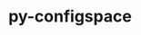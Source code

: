 ---
title: "py-configspace"
layout: cache
categories: [package, develop-2024-05-12]
meta: {"versions": ["0.4.20"], "compilers": ["gcc@=11.4.0", "gcc@=9.4.0", "oneapi@=2024.0.0"], "oss": ["ubuntu20.04", "ubuntu22.04"], "platforms": ["linux"], "targets": ["neoverse_v1", "neoverse_v2", "ppc64le", "x86_64_v3"], "stacks": ["e4s", "e4s-neoverse-v2", "e4s-neoverse_v1", "e4s-oneapi", "e4s-power", "root"], "num_specs": 6, "num_specs_by_stack": {"e4s-power": 1, "root": 6, "e4s-neoverse_v1": 1, "e4s-neoverse-v2": 1, "e4s": 2, "e4s-oneapi": 1}}
spec_details: [{"hash": "2qea4bgwn7hpntx7g6tubf2qgbygs5wp", "compiler": "gcc@=9.4.0", "versions": ["0.4.20"], "os": "ubuntu20.04", "platform": "linux", "target": "ppc64le", "variants": ["build_system=python_pip"], "stacks": ["e4s-power", "root"], "size": "-", "tarball": "https://binaries.spack.io/releases/develop-2024-05-12/build_cache/linux-ubuntu20.04-ppc64le/gcc-9.4.0/py-configspace-0.4.20/linux-ubuntu20.04-ppc64le-gcc-9.4.0-py-configspace-0.4.20-2qea4bgwn7hpntx7g6tubf2qgbygs5wp.spack"}, {"hash": "piaesuqkqv33bd3uyy6ll32lza6t6254", "compiler": "gcc@=11.4.0", "versions": ["0.4.20"], "os": "ubuntu22.04", "platform": "linux", "target": "neoverse_v1", "variants": ["build_system=python_pip"], "stacks": ["e4s-neoverse_v1", "root"], "size": "-", "tarball": "https://binaries.spack.io/releases/develop-2024-05-12/build_cache/linux-ubuntu22.04-neoverse_v1/gcc-11.4.0/py-configspace-0.4.20/linux-ubuntu22.04-neoverse_v1-gcc-11.4.0-py-configspace-0.4.20-piaesuqkqv33bd3uyy6ll32lza6t6254.spack"}, {"hash": "m5vgje7qbkdj2d6eyk7ilca3t47lkxi6", "compiler": "gcc@=11.4.0", "versions": ["0.4.20"], "os": "ubuntu22.04", "platform": "linux", "target": "neoverse_v2", "variants": ["build_system=python_pip"], "stacks": ["e4s-neoverse-v2", "root"], "size": "-", "tarball": "https://binaries.spack.io/releases/develop-2024-05-12/build_cache/linux-ubuntu22.04-neoverse_v2/gcc-11.4.0/py-configspace-0.4.20/linux-ubuntu22.04-neoverse_v2-gcc-11.4.0-py-configspace-0.4.20-m5vgje7qbkdj2d6eyk7ilca3t47lkxi6.spack"}, {"hash": "mh32z4lzenktsn35bh5uxaijo6ineqys", "compiler": "gcc@=11.4.0", "versions": ["0.4.20"], "os": "ubuntu22.04", "platform": "linux", "target": "x86_64_v3", "variants": ["build_system=python_pip"], "stacks": ["root", "e4s"], "size": "-", "tarball": "https://binaries.spack.io/releases/develop-2024-05-12/build_cache/linux-ubuntu22.04-x86_64_v3/gcc-11.4.0/py-configspace-0.4.20/linux-ubuntu22.04-x86_64_v3-gcc-11.4.0-py-configspace-0.4.20-mh32z4lzenktsn35bh5uxaijo6ineqys.spack"}, {"hash": "75h5ofpfv2meqcwczjrh4dp7hvk7d57k", "compiler": "gcc@=11.4.0", "versions": ["0.4.20"], "os": "ubuntu22.04", "platform": "linux", "target": "x86_64_v3", "variants": ["build_system=python_pip"], "stacks": ["root", "e4s"], "size": "-", "tarball": "https://binaries.spack.io/releases/develop-2024-05-12/build_cache/linux-ubuntu22.04-x86_64_v3/gcc-11.4.0/py-configspace-0.4.20/linux-ubuntu22.04-x86_64_v3-gcc-11.4.0-py-configspace-0.4.20-75h5ofpfv2meqcwczjrh4dp7hvk7d57k.spack"}, {"hash": "amp4olmdv3wynidvazcepgajyoisnnsn", "compiler": "oneapi@=2024.0.0", "versions": ["0.4.20"], "os": "ubuntu22.04", "platform": "linux", "target": "x86_64_v3", "variants": ["build_system=python_pip"], "stacks": ["root", "e4s-oneapi"], "size": "-", "tarball": "https://binaries.spack.io/releases/develop-2024-05-12/build_cache/linux-ubuntu22.04-x86_64_v3/oneapi-2024.0.0/py-configspace-0.4.20/linux-ubuntu22.04-x86_64_v3-oneapi-2024.0.0-py-configspace-0.4.20-amp4olmdv3wynidvazcepgajyoisnnsn.spack"}]
---